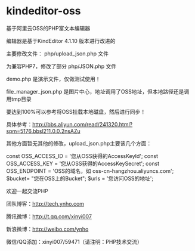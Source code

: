 # kindeditor-oss

基于阿里云OSS的PHP富文本编辑器

编辑器是基于KindEditor 4.1.10 版本进行改进的 

主要修改文件： php/upload_json.php 文件 

为兼容PHP7，修改了部分 php/JSON.php 文件

demo.php 是演示文件，仅做测试使用！

file_manager_json.php 是图片中心，地址调用了OSS地址，但本地路径还是调用tmp目录

要达到100%可以参考将OSS挂载本地磁盘，然后进行同步！

具体参考：http://bbs.aliyun.com/read/241320.html?spm=5176.bbsl211.0.0.2nsAZu


其他方面暂无其他的修改，upload_json.php主要该几个方面：


const OSS_ACCESS_ID = '您从OSS获得的AccessKeyId';
const OSS_ACCESS_KEY = '您从OSS获得的AccessKeySecret';
const OSS_ENDPOINT = 'OSS的域名，如 oss-cn-hangzhou.aliyuncs.com';
$bucket= "您在OSS上的Bucket";
$urls = '您访问OSS的地址';


欢迎一起交流PHP

团队博客：http://tech.ynho.com

腾讯微博：http://t.qq.com/xinyi007

新浪微博：http://weibo.com/ynho

微信/QQ添加：xinyi007/59471（请注明：PHP技术交流）
